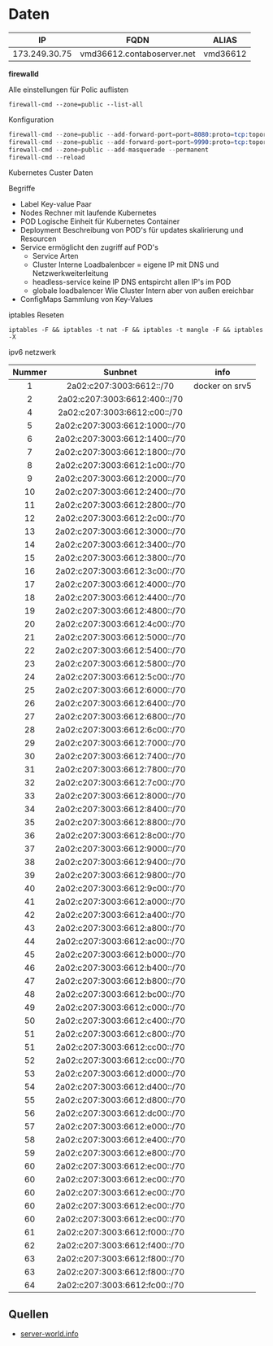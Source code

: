 # Daten

| IP | FQDN  | ALIAS |
| --- | --- | --- |
| 173.249.30.75 | vmd36612.contaboserver.net | vmd36612 |

**firewalld**

Alle einstellungen für Polic auflisten

`firewall-cmd --zone=public --list-all`

Konfiguration

```s
firewall-cmd --zone=public --add-forward-port=port=8080:proto=tcp:toport=8080:toaddr=10.147.17.68
firewall-cmd --zone=public --add-forward-port=port=9990:proto=tcp:toport=9990:toaddr=10.147.17.68
firewall-cmd --zone=public --add-masquerade --permanent
firewall-cmd --reload
```

Kubernetes Custer Daten

Begriffe

* Label Key-value Paar
* Nodes Rechner mit laufende Kubernetes
* POD Logische Einheit für Kubernetes Container
* Deployment Beschreibung von POD's für updates skalirierung und Resourcen
* Service ermöglicht den zugriff auf POD's
  * Service Arten
  * Cluster Interne Loadbalenbcer = eigene IP mit DNS und Netzwerkweiterleitung
  * headless-service keine IP DNS entspircht allen IP's im POD
  * globale loadbalencer Wie Cluster Intern aber von außen ereichbar
* ConfigMaps Sammlung von Key-Values

iptables Reseten

`iptables -F && iptables -t nat -F && iptables -t mangle -F && iptables -X`

ipv6 netzwerk

| Nummer | Sunbnet | info |
| :---: | :---: | :---: |
|1|2a02:c207:3003:6612::/70| docker on srv5|
|2|2a02:c207:3003:6612:400::/70||
|4|2a02:c207:3003:6612:c00::/70||
|5|2a02:c207:3003:6612:1000::/70||
|6|2a02:c207:3003:6612:1400::/70||
|7|2a02:c207:3003:6612:1800::/70||
|8|2a02:c207:3003:6612:1c00::/70||
|9|2a02:c207:3003:6612:2000::/70||
|10|2a02:c207:3003:6612:2400::/70||
|11|2a02:c207:3003:6612:2800::/70||
|12|2a02:c207:3003:6612:2c00::/70||
|13|2a02:c207:3003:6612:3000::/70||
|14|2a02:c207:3003:6612:3400::/70||
|15|2a02:c207:3003:6612:3800::/70||
|16|2a02:c207:3003:6612:3c00::/70||
|17|2a02:c207:3003:6612:4000::/70||
|18|2a02:c207:3003:6612:4400::/70||
|19|2a02:c207:3003:6612:4800::/70||
|20|2a02:c207:3003:6612:4c00::/70||
|21|2a02:c207:3003:6612:5000::/70||
|22|2a02:c207:3003:6612:5400::/70||
|23|2a02:c207:3003:6612:5800::/70||
|24|2a02:c207:3003:6612:5c00::/70||
|25|2a02:c207:3003:6612:6000::/70||
|26|2a02:c207:3003:6612:6400::/70||
|27|2a02:c207:3003:6612:6800::/70||
|28|2a02:c207:3003:6612:6c00::/70||
|29|2a02:c207:3003:6612:7000::/70||
|30|2a02:c207:3003:6612:7400::/70||
|31|2a02:c207:3003:6612:7800::/70||
|32|2a02:c207:3003:6612:7c00::/70||
|33|2a02:c207:3003:6612:8000::/70||
|34|2a02:c207:3003:6612:8400::/70||
|35|2a02:c207:3003:6612:8800::/70||
|36|2a02:c207:3003:6612:8c00::/70||
|37|2a02:c207:3003:6612:9000::/70||
|38|2a02:c207:3003:6612:9400::/70||
|39|2a02:c207:3003:6612:9800::/70||
|40|2a02:c207:3003:6612:9c00::/70||
|41|2a02:c207:3003:6612:a000::/70||
|42|2a02:c207:3003:6612:a400::/70||
|43|2a02:c207:3003:6612:a800::/70||
|44|2a02:c207:3003:6612:ac00::/70||
|45|2a02:c207:3003:6612:b000::/70||
|46|2a02:c207:3003:6612:b400::/70||
|47|2a02:c207:3003:6612:b800::/70||
|48|2a02:c207:3003:6612:bc00::/70||
|49|2a02:c207:3003:6612:c000::/70||
|50|2a02:c207:3003:6612:c400::/70||
|51|2a02:c207:3003:6612:c800::/70||
|51|2a02:c207:3003:6612:cc00::/70||
|52|2a02:c207:3003:6612:cc00::/70||
|53|2a02:c207:3003:6612:d000::/70||
|54|2a02:c207:3003:6612:d400::/70||
|55|2a02:c207:3003:6612:d800::/70||
|56|2a02:c207:3003:6612:dc00::/70||
|57|2a02:c207:3003:6612:e000::/70||
|58|2a02:c207:3003:6612:e400::/70||
|59|2a02:c207:3003:6612:e800::/70||
|60|2a02:c207:3003:6612:ec00::/70||
|60|2a02:c207:3003:6612:ec00::/70||
|60|2a02:c207:3003:6612:ec00::/70||
|60|2a02:c207:3003:6612:ec00::/70||
|60|2a02:c207:3003:6612:ec00::/70||
|61|2a02:c207:3003:6612:f000::/70||
|62|2a02:c207:3003:6612:f400::/70||
|63|2a02:c207:3003:6612:f800::/70||
|63|2a02:c207:3003:6612:f800::/70||
|64|2a02:c207:3003:6612:fc00::/70||

## Quellen

* [server-world.info](https://www.server-world.info/en/note?os=CentOS_7&p=firewalld&f=2)